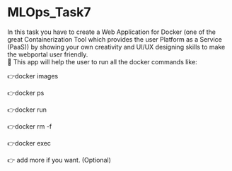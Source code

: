 # MLOps_Task7
In this task you have to create a Web Application for Docker (one of the great Containerization Tool which provides the user Platform as a Service (PaaS)) by showing your own creativity and UI/UX designing skills to make the webportal user friendly.  
📌 This app will help the user to run all the docker commands like:  

👉docker images 

👉docker ps   

👉docker run   

👉docker rm -f 

👉docker exec 

👉 add more if you want. (Optional) 
